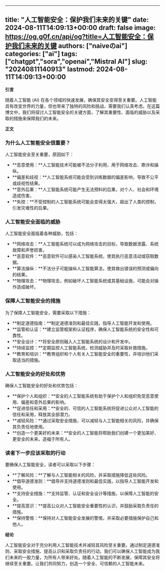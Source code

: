
---
title: "人工智能安全：保护我们未来的关键"
date: 2024-08-11T14:09:13+00:00
draft: false
image: https://og.g0f.cn/api/og?title=人工智能安全：保护我们未来的关键
authors: ["naiveのai"]
categories: ["ai"]
tags: ["chatgpt","sora","openai","Mistral AI"]
slug: "20240811140913"
lastmod: 2024-08-11T14:09:13+00:00
---
**引言**

随着人工智能 (AI) 在各个领域的快速发展，确保其安全变得至关重要。人工智能具有改变世界的力量，但也带来了独特的风险和挑战，需要我们认真考虑。在这篇博文中，我们将探讨人工智能安全的关键方面，了解其重要性、面临的威胁以及采取的措施来保障我们的未来。

**正文**

### 为什么人工智能安全很重要？

人工智能安全至关重要，原因如下：

* **恶意使用：**人工智能技术可能被不法分子利用，用于网络攻击、欺诈和操纵。
* **偏差和歧视：**人工智能系统可能会受到训练数据的偏差影响，导致不公平或歧视性结果。
* **意外后果：**人工智能系统可能产生无法预料的后果，对个人、社会和环境造成伤害。
* **失控：**不受控制的人工智能系统可能会变得太强大，超出了人类的控制，引发灾难性的后果。

### 人工智能安全面临的威胁

人工智能安全面临着各种威胁，包括：

* **网络攻击：**人工智能系统可以成为网络攻击的目标，导致数据泄露、系统故障和声誉损害。
* **恶意软件：**恶意软件可以感染人工智能系统，使其执行恶意活动或窃取数据。
* **算法操纵：**不法分子可能操纵人工智能算法，使其做出错误的预测或偏向的结果。
* **物理攻击：**物理攻击，例如破坏人工智能系统或其基础设施，可能会对操作造成破坏。

### 保障人工智能安全的措施

为了保障人工智能安全，需要采取以下措施：

* **制定道德指南：**制定道德准则和最佳实践，指导人工智能开发和使用。
* **监管和认证：**建立监管框架和认证程序，确保人工智能系统的安全性和可靠性。
* **安全设计：**将安全原则融入人工智能系统的设计和开发中。
* **持续监控：**定期监控人工智能系统，检测威胁并及时采取补救措施。
* **教育和培训：**教育组织和个人有关人工智能安全的重要性，并培训他们采取适当的措施。

### 人工智能安全的好处和优势

确保人工智能安全的好处和优势包括：

* **保护个人和组织：**安全的人工智能系统有助于保护个人和组织免受恶意使用、偏差和意外后果的影响。
* **促进信任和采用：**安全的、可信的人工智能系统将促进公众对人工智能的信任和采用，释放其全部潜力。
* **减轻风险：**通过采取安全措施，可以减轻与人工智能相关的风险，并确保其负责任地使用。
* **创造一个更美好的未来：**安全的人工智能将帮助我们创建一个更加美好、更安全的未来，造福于所有人。

### 读者下一步应该采取的行动

要确保人工智能安全，读者可以采取以下步骤：

* **了解风险：**了解与人工智能相关的风险，并采取措施降低这些风险。
* **倡导道德准则：**倡导并支持道德准则和最佳实践，以指导人工智能开发和使用。
* **支持安全措施：**支持监管、认证和安全设计等措施，以保障人工智能的安全。
* **提高意识：**提高公众对人工智能安全重要性的认识，并鼓励采取负责任的措施。
* **保持警惕：**保持对人工智能安全发展的警惕，并采取必要措施保护自己和他人。

**结论**

人工智能安全对于充分利用人工智能技术并减轻其风险至关重要。通过制定道德准则、采取安全措施、提高认识和采取负责任的行动，我们可以确保人工智能成为我们未来的一股力量，为所有人带来好处。随着人工智能的不断发展，保障其安全将继续至关重要。让我们共同努力，创造一个安全、可信赖的人工智能未来。